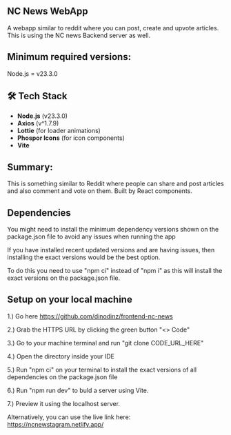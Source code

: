 
## NC News WebApp

A webapp similar to reddit where you can post, create and upvote articles. This is using the NC news Backend server as well.

## Minimum required versions:

Node.js = v23.3.0

## 🛠 Tech Stack
- **Node.js** (v23.3.0)
- **Axios** (v^1.7.9)
- **Lottie** (for loader animations)
- **Phospor Icons** (for icon components)
- **Vite**

## Summary:

This is something similar to Reddit where people can share and post articles and also comment and vote on them. Built by React components.

## Dependencies

You might need to install the minimum dependency versions shown on the package.json file to avoid any issues when running the app

If you have installed recent updated versions and are having issues, then installing the exact versions would be the best option.

To do this you need to use "npm ci" instead of "npm i" as this will install the exact versions on the package.json file.

## Setup on your local machine

1.) Go here https://github.com/dinodinz/frontend-nc-news

2.) Grab the HTTPS URL by clicking the green button "<> Code"

3.) Go to your machine terminal and run "git clone CODE_URL_HERE"

4.) Open the directory inside your IDE

5.) Run "npm ci" on your terminal to install the exact versions of all dependencies on the package.json file

6.) Run "npm run dev" to buld a server using Vite.

7.) Preview it using the localhost server.

Alternatively, you can use the live link here: https://ncnewstagram.netlify.app/

